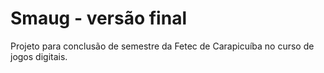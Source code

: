 # Smaug - versão final
Projeto para conclusão de semestre da Fetec de Carapicuíba no curso de jogos digitais.
